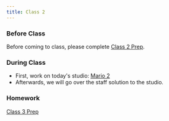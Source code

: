 ```yaml
---
title: Class 2
---
```


### Before Class
Before coming to class, please complete [Class 2 Prep](../class2-prep).

### During Class
* First, work on today's studio: [Mario 2](../../materials/studios/mario2)
* Afterwards, we will go over the staff solution to the studio.

### Homework
[Class 3 Prep](../class3-prep)
